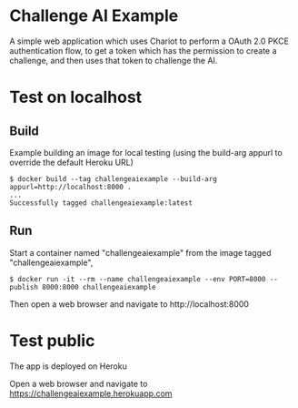 # Challenge AI Example

A simple web application which uses Chariot to perform a OAuth 2.0 PKCE authentication flow,
to get a token which has the permission to create a challenge,
and then uses that token to challenge the AI.

# Test on localhost

## Build

Example building an image for local testing (using the build-arg appurl to override the default Heroku URL)

    $ docker build --tag challengeaiexample --build-arg appurl=http://localhost:8000 .
    ...
    Successfully tagged challengeaiexample:latest

## Run

Start a container named "challengeaiexample" from the image tagged "challengeaiexample",

    $ docker run -it --rm --name challengeaiexample --env PORT=8000 --publish 8000:8000 challengeaiexample

Then open a web browser and navigate to http://localhost:8000

# Test public

The app is deployed on Heroku  

Open a web browser and navigate to https://challengeaiexample.herokuapp.com

